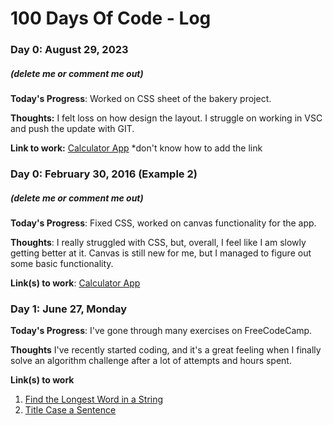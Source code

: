 # 100 Days Of Code - Log

### Day 0: August 29, 2023 
##### (delete me or comment me out)

**Today's Progress**: Worked on CSS sheet of the bakery project. 

**Thoughts:** I felt loss on how design the layout. I struggle on working in VSC and push the update with GIT. 

**Link to work:** [Calculator App](http://www.example.com)  *don't know how to add the link

### Day 0: February 30, 2016 (Example 2)
##### (delete me or comment me out)

**Today's Progress**: Fixed CSS, worked on canvas functionality for the app.

**Thoughts**: I really struggled with CSS, but, overall, I feel like I am slowly getting better at it. Canvas is still new for me, but I managed to figure out some basic functionality.

**Link(s) to work**: [Calculator App](http://www.example.com)


### Day 1: June 27, Monday

**Today's Progress**: I've gone through many exercises on FreeCodeCamp.

**Thoughts** I've recently started coding, and it's a great feeling when I finally solve an algorithm challenge after a lot of attempts and hours spent.

**Link(s) to work**
1. [Find the Longest Word in a String](https://www.freecodecamp.com/challenges/find-the-longest-word-in-a-string)
2. [Title Case a Sentence](https://www.freecodecamp.com/challenges/title-case-a-sentence)
